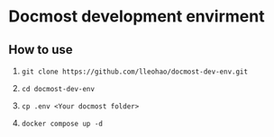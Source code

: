 # Docmost development envirment

## How to use

1. `git clone https://github.com/lleohao/docmost-dev-env.git`

2. `cd docmost-dev-env`

3. `cp .env <Your docmost folder>`

4. `docker compose up -d`
